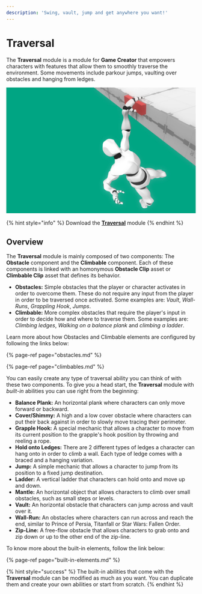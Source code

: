 ```yaml
---
description: 'Swing, vault, jump and get anywhere you want!'
---
```


# Traversal

The **Traversal** module is a module for **Game Creator** that empowers characters with features that allow them to smoothly traverse the environment. Some movements include parkour jumps, vaulting over obstacles and hanging from ledges.

![](../../.gitbook/assets/cover.jpg)

{% hint style="info" %}
Download the [**Traversal**](https://gamecreator.page.link/traversal) module
{% endhint %}

## Overview

The **Traversal** module is mainly composed of two components: The **Obstacle** component and the **Climbable** component. Each of these components is linked with an homonymous **Obstacle Clip** asset or **Climbable Clip** asset that defines its behavior.

* **Obstacles:** Simple obstacles that the player or character activates in order to overcome them. These do not require any input from the player in order to be traversed once activated. Some examples are: _Vault_, _Wall-Runs_, _Grappling Hook_, _Jumps_.
* **Climbable:** More complex obstacles that require the player's input in order to decide how and where to traverse them. Some examples are: _Climbing ledges_, _Walking on a balance plank_ and _climbing a ladder_.

Learn more about how Obstacles and Climbable elements are configured by following the links below:

{% page-ref page="obstacles.md" %}

{% page-ref page="climbables.md" %}

You can easily create any type of traversal ability you can think of with these two components. To give you a head start, the **Traversal** module with _built-in_ abilities you can use right from the beginning:

* **Balance Plank:** An horizontal plank where characters can only move forward or backward.
* **Cover/Shimmy:** A high and a low cover obstacle where characters can put their back against in order to slowly move tracing their perimeter.
* **Grapple Hook:** A special mechanic that allows a character to move from its current position to the grapple's hook position by throwing and reeling a rope.
* **Hold onto Ledges:** There are 2 different types of ledges a character can hang onto in order to climb a wall. Each type of ledge comes with a braced and a hanging variation.
* **Jump:** A simple mechanic that allows a character to jump from its position to a fixed jump destination.
* **Ladder:** A vertical ladder that characters can hold onto and move up and down.
* **Mantle:** An horizontal object that allows characters to climb over small obstacles, such as small steps or levels.
* **Vault:** An horizontal obstacle that characters can jump across and vault over it.
* **Wall-Run:** An obstacles where characters can run across and reach the end, similar to Prince of Persia, Titanfall or Star Wars: Fallen Order.
* **Zip-Line:** A free-flow obstacle that allows characters to grab onto and zip down or up to the other end of the zip-line.

To know more about the built-in elements, follow the link below:

{% page-ref page="built-in-elements.md" %}

{% hint style="success" %}
The built-in abilities that come with the **Traversal** module can be modified as much as you want. You can duplicate them and create your own abilities or start from scratch.
{% endhint %}

